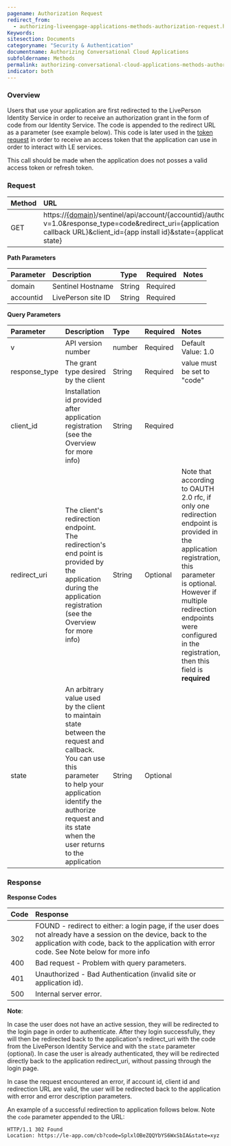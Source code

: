 ```yaml
---
pagename: Authorization Request
redirect_from:
  - authorizing-liveengage-applications-methods-authorization-request.html
Keywords:
sitesection: Documents
categoryname: "Security & Authentication"
documentname: Authorizing Conversational Cloud Applications
subfoldername: Methods
permalink: authorizing-conversational-cloud-applications-methods-authorization-request.html
indicator: both
---
```


### Overview

Users that use your application are first redirected to the LivePerson Identity Service in order to receive an authorization grant in the form of code from our Identity Service. The code is appended to the redirect URL as a parameter (see example below). This code is later used in the [token request](/authorizing-liveengage-applications-methods-token-request.html) in order to receive an access token that the application can use in order to interact with LE services.

This call should be made when the application does not posses a valid access token or refresh token.

### Request

| Method | URL |
| :--- | :--- |
| GET |  https://[{domain}](/agent-domain-domain-api.html)/sentinel/api/account/{accountid}/authorize?v=1.0&response_type=code&redirect_uri={application callback URL}&client_id={app install id}&state={application state} |

**Path Parameters**

| Parameter | Description | Type | Required | Notes |
| :--- | :--- | :--- | :--- | :--- |
| domain | Sentinel Hostname | String | Required |  |
| accountid | LivePerson site ID | String| Required |  |

**Query Parameters**

| Parameter | Description | Type | Required | Notes |
| :--- | :--- | :--- | :--- | :--- |
| v | API version number | number| Required | Default Value: 1.0 |
| response_type | The grant type desired by the client  | String| Required | value must be set to "code" |
| client_id | Installation id provided after application registration (see the Overview for more info)  | String| Required |  |
| redirect_uri | The client's redirection endpoint. The redirection's end point is provided by the application during the application registration (see the Overview for more info)| String| Optional |Note that according to OAUTH 2.0 rfc, if only one redirection endpoint is provided in the application registration, this parameter is optional. However if multiple redirection endpoints were configured in the registration, then this field is **required**|
| state | An arbitrary value used by the client to maintain state between the request and callback. You can use this parameter to help your application identify the authorize request and its state when the user returns to the application | String| Optional |  |

### Response

**Response Codes**

| Code | Response |
| :--- | :--- |
| 302 | FOUND - redirect to either: a login page, if the user does not already have a session on the device, back to the application with code, back to the application with error code. See Note below for more info|
| 400 | Bad request - Problem with query parameters. |
| 401 | Unauthorized - Bad Authentication (invalid site or application id). |
| 500 | Internal server error. |

**Note**:

In case the user does not have an active session, they will be redirected to the login page in order to authenticate. After they login successfully, they will then be redirected back to the application's redirect_uri with the code from the LivePerson Identity Service and with the `state` parameter (optional). In case the user is already authenticated, they will be redirected directly back to the application redirect_uri, without passing through the login page.

In case the request encountered an error, if account id, client id and redirection URL are valid, the user will be redirected back to
the application with error and error description parameters.

An example of a successful redirection to application follows below. Note the `code` parameter appended to the URL:

```http
HTTP/1.1 302 Found
Location: https://le-app.com/cb?code=SplxlOBeZQQYbYS6WxSbIA&state=xyz
```
